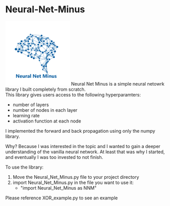 # Neural-Net-Minus
<img src="Neural_Net_Minus.png" width="40%">
Neural Net Minus is a simple neural netowrk library I built completely from scratch.
</br>
This library gives users access to the following hyperparamters:
<ul>
   <li>number of layers</li>
   <li>number of nodes in each layer</li>
   <li>learning rate</li>
   <li>activation function at each node</li>
</ul>
    
I implemented the forward and back propagation using only the numpy library.

Why? Because I was interested in the topic and I wanted to gain a deeper understanding of the vanilla neural network. At least that was why I started, and eventually I was too invested to not finish.

To use the library:
1. Move the Neural_Net_Minus.py file to your project directory
2. import Neural_Net_Minus.py in the file you want to use it: 
    * "import Neural_Net_Minus as NNM"

Please reference XOR_example.py to see an example
